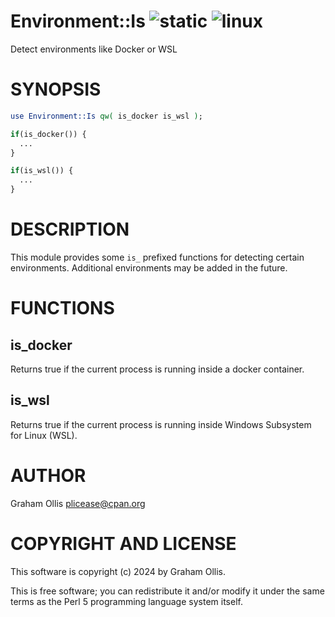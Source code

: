 # Environment::Is ![static](https://github.com/uperl/Environment-Is/workflows/static/badge.svg) ![linux](https://github.com/uperl/Environment-Is/workflows/linux/badge.svg)

Detect environments like Docker or WSL

# SYNOPSIS

```perl
use Environment::Is qw( is_docker is_wsl );

if(is_docker()) {
  ...
}

if(is_wsl()) {
  ...
}
```

# DESCRIPTION

This module provides some `is_` prefixed functions for detecting certain environments.
Additional environments may be added in the future.

# FUNCTIONS

## is\_docker

Returns true if the current process is running inside a docker container.

## is\_wsl

Returns true if the current process is running inside Windows Subsystem for Linux (WSL).

# AUTHOR

Graham Ollis <plicease@cpan.org>

# COPYRIGHT AND LICENSE

This software is copyright (c) 2024 by Graham Ollis.

This is free software; you can redistribute it and/or modify it under
the same terms as the Perl 5 programming language system itself.
